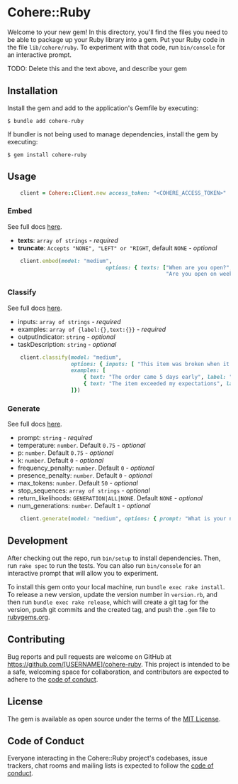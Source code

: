 # Cohere::Ruby

Welcome to your new gem! In this directory, you'll find the files you need to be able to package up your Ruby library into a gem. Put your Ruby code in the file `lib/cohere/ruby`. To experiment with that code, run `bin/console` for an interactive prompt.

TODO: Delete this and the text above, and describe your gem

## Installation

Install the gem and add to the application's Gemfile by executing:

    $ bundle add cohere-ruby

If bundler is not being used to manage dependencies, install the gem by executing:

    $ gem install cohere-ruby

## Usage

```ruby
    client = Cohere::Client.new access_token: "<COHERE_ACCESS_TOKEN>"
```

### Embed

See full docs [here](https://docs.cohere.ai/embed-reference).

- **texts**: `array of strings` - *required*
- **truncate**: `Accepts "NONE", "LEFT" or "RIGHT`, default `NONE` - *optional*

```ruby
    client.embed(model: "medium",
                               options: { texts: ["When are you open?", "When do you close?", "What are the hours?",
                                                  "Are you open on weekends?", "Are you available on holidays?"] })
```

### Classify

See full docs [here](https://docs.cohere.ai/classify-reference).

- inputs: `array of strings` - *required*
- examples: `array of {label:{},text:{}}` - *required*
- outputIndicator: `string` - *optional*
- taskDescription: `string` - *optional*
  
```ruby
    client.classify(model: "medium",
                    options: { inputs: [ "This item was broken when it arrived", "This item broke after 3 weeks" ], 
                    examples: [ 
                        { text: "The order came 5 days early", label: "positive" },
                        { text: "The item exceeded my expectations", label: "positive" }
                    ]})
```

### Generate

See full docs [here](https://docs.cohere.ai/generate-reference).

- prompt: `string` - *required*
- temperature: `number`. Default `0.75` - *optional*
- p: `number`. Default `0.75` - *optional*
- k: `number`. Default `0` - *optional*
- frequency_penalty: `number`. Default `0` - *optional*
- presence_penalty: `number`. Default `0` - *optional*
- max_tokens: `number`. Default `50` - *optional*
- stop_sequences: `array of strings` - *optional*
- return_likelihoods: `GENERATION|ALL|NONE`. Default `NONE` - *optional*
- num_generations: `number`. Default `1` - *optional*


```ruby
    client.generate(model: "medium", options: { prompt: "What is your name?" })
```

## Development

After checking out the repo, run `bin/setup` to install dependencies. Then, run `rake spec` to run the tests. You can also run `bin/console` for an interactive prompt that will allow you to experiment.

To install this gem onto your local machine, run `bundle exec rake install`. To release a new version, update the version number in `version.rb`, and then run `bundle exec rake release`, which will create a git tag for the version, push git commits and the created tag, and push the `.gem` file to [rubygems.org](https://rubygems.org).

## Contributing

Bug reports and pull requests are welcome on GitHub at https://github.com/[USERNAME]/cohere-ruby. This project is intended to be a safe, welcoming space for collaboration, and contributors are expected to adhere to the [code of conduct](https://github.com/[USERNAME]/cohere-ruby/blob/master/CODE_OF_CONDUCT.md).

## License

The gem is available as open source under the terms of the [MIT License](https://opensource.org/licenses/MIT).

## Code of Conduct

Everyone interacting in the Cohere::Ruby project's codebases, issue trackers, chat rooms and mailing lists is expected to follow the [code of conduct](https://github.com/[USERNAME]/cohere-ruby/blob/master/CODE_OF_CONDUCT.md).
